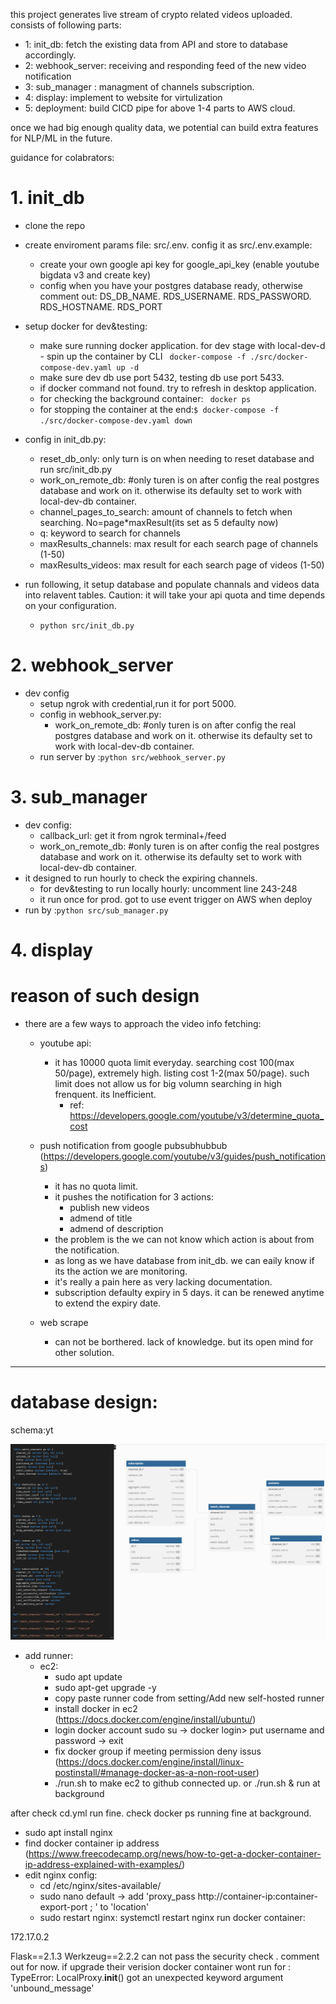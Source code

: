 this project generates live stream of crypto related videos uploaded.
consists of following parts: 
- 1: init_db: fetch the existing data from API and store to database accordingly.
- 2: webhook_server: receiving and responding feed of the new video notification
- 3: sub_manager : managment of channels subscription. 
- 4: display: implement to website for virtulization
- 5: deployment: build CICD pipe for above 1-4 parts to AWS cloud.

once we had big enough quality data, we potential can build extra features for NLP/ML in the future. 

guidance for colabrators:
# 1. init_db 
- clone the repo
- create enviroment params file: src/.env. config it as src/.env.example:
    - create your own google api key for google_api_key (enable youtube bigdata v3 and create key)
    - config when you have your postgres database ready, otherwise comment out: DS_DB_NAME. RDS_USERNAME. RDS_PASSWORD. RDS_HOSTNAME. RDS_PORT

- setup docker for dev&testing:  
    - make sure running docker application. for dev stage with local-dev-d    - spin up the container by CLI ``` docker-compose -f ./src/docker-compose-dev.yaml up -d```
    - make sure dev db use port 5432, testing db use port 5433.
    - if docker command not found. try to refresh in desktop application.
    - for checking the background container: ``` docker ps```
    - for stopping the container at the end:``` $ docker-compose -f ./src/docker-compose-dev.yaml down ```

- config in init_db.py:
    - reset_db_only: only turn is on when needing to reset database and run src/init_db.py
    - work_on_remote_db: #only turen is on after config the real postgres database and work on it. otherwise its defaulty set to work with local-dev-db container.
    - channel_pages_to_search: amount of channels to fetch when searching. No=page*maxResult(its set as 5 defaulty now)
    - q: keyword to search for channels
    - maxResults_channels: max result for each search page of channels (1-50)
    - maxResults_videos: max result for each search page of videos (1-50)

- run following, it setup database and populate channals and videos data into relavent tables. Caution: it will take your api quota and time depends on your configuration.
    - ```python src/init_db.py```

# 2. webhook_server
- dev config
    - setup ngrok with credential,run it for port 5000. 
    - config in webhook_server.py:
        - work_on_remote_db: #only turen is on after config the real postgres database and work on it. otherwise its defaulty set to work with local-dev-db container.
    - run server by :```python src/webhook_server.py``` 

# 3. sub_manager
- dev config:
    - callback_url: get it from ngrok terminal+/feed
    - work_on_remote_db: #only turen is on after config the real postgres database and work on it. otherwise its defaulty set to work with local-dev-db container.
- it designed to run hourly to check the expiring channels.  
    - for dev&testing to run locally hourly: uncomment line 243-248 
    - it run once for prod. got to use event trigger on AWS when deploy
- run by :```python src/sub_manager.py``` 
# 4. display



# reason of such design
- there are a few ways to approach the video info fetching:
    - youtube api:
        - it has 10000 quota limit everyday. searching cost 100(max 50/page), extremely high. listing cost 1-2(max 50/page). such limit does not allow us for big volumn searching in high frenquent. its Inefficient.
            - ref: https://developers.google.com/youtube/v3/determine_quota_cost
    - push notification from google pubsubhubbub (https://developers.google.com/youtube/v3/guides/push_notifications)
        - it has no quota limit.
        - it pushes the notification for 3 actions: 
            - publish new videos
            - admend of title
            - admend of description
        - the problem is the we can not know which action is about from the notification.
        - as long as we have database from init_db. we can eaily know if its the action we are monitoring.
        - it's really a pain here as very lacking documentation. 
        - subscription defaulty expiry in 5 days. it can be renewed anytime to extend the expiry date.
        
    - web scrape 
        - can not be borthered. lack of knowledge. but its open mind for other solution.


---

# database design:

schema:yt


 ![Alt text](md_images/image.png)



- add runner:
    - ec2:
        - sudo apt update
        - sudo apt-get upgrade -y
        - copy paste runner code from setting/Add new self-hosted runner
        - install docker in ec2  (https://docs.docker.com/engine/install/ubuntu/)
        - login docker account sudo su -> docker login> put username and password -> exit
        - fix docker group if meeting permission deny issus (https://docs.docker.com/engine/install/linux-postinstall/#manage-docker-as-a-non-root-user)
        - ./run.sh to make ec2 to github connected up. or ./run.sh & run at background

after check cd.yml run fine. check docker ps running fine at background.
- sudo apt install nginx
- find docker container ip address (https://www.freecodecamp.org/news/how-to-get-a-docker-container-ip-address-explained-with-examples/)
- edit nginx config:
    - cd /etc/nginx/sites-available/
    - sudo nano default -> add 'proxy_pass http://container-ip:container-export-port ; ' to 'location'
    - sudo restart nginx: systemctl restart nginx
run docker container:


172.17.0.2

Flask==2.1.3
Werkzeug==2.2.2 
can not pass the security check . comment out for now. 
if upgrade their verision docker container wont run for :
TypeError: LocalProxy.__init__() got an unexpected keyword argument 'unbound_message'
